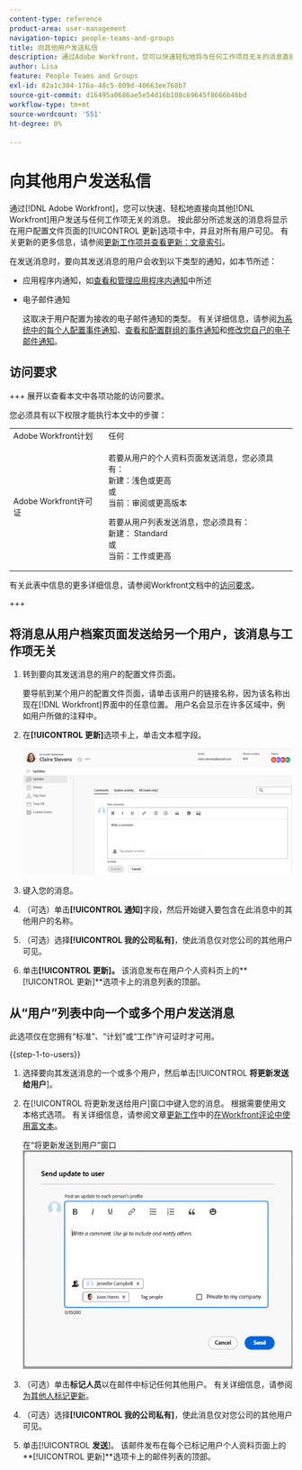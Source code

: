 ```yaml
---
content-type: reference
product-area: user-management
navigation-topic: people-teams-and-groups
title: 向其他用户发送私信
description: 通过Adobe Workfront，您可以快速轻松地将与任何工作项目无关的消息直接发送给其他Workfront用户。
author: Lisa
feature: People Teams and Groups
exl-id: 82a1c304-176a-48c5-809d-40663ee768b7
source-git-commit: d16495a0686ae5e54d16b108c69645f8666b46bd
workflow-type: tm+mt
source-wordcount: '551'
ht-degree: 0%

---
```


# 向其他用户发送私信

通过[!DNL Adobe Workfront]，您可以快速、轻松地直接向其他[!DNL Workfront]用户发送与任何工作项无关的消息。 按此部分所述发送的消息将显示在用户配置文件页面的[!UICONTROL 更新]选项卡中，并且对所有用户可见。 有关更新的更多信息，请参阅[更新工作项并查看更新：文章索引](../../workfront-basics/updating-work-items-and-viewing-updates/update-work-items-and-view-updates.md)。

在发送消息时，要向其发送消息的用户会收到以下类型的通知，如本节所述：

* 应用程序内通知，如[查看和管理应用程序内通知](../../workfront-basics/using-notifications/view-and-manage-in-app-notifications.md)中所述
* 电子邮件通知

  这取决于用户配置为接收的电子邮件通知的类型。 有关详细信息，请参阅[为系统中的每个人配置事件通知](../../administration-and-setup/manage-workfront/emails/configure-event-notifications-for-everyone-in-the-system.md)、[查看和配置群组的事件通知](../../administration-and-setup/manage-groups/create-and-manage-groups/view-and-configure-event-notifications-group.md)和[修改您自己的电子邮件通知](../../workfront-basics/using-notifications/activate-or-deactivate-your-own-event-notifications.md)。

## 访问要求

+++ 展开以查看本文中各项功能的访问要求。

您必须具有以下权限才能执行本文中的步骤：

<table style="table-layout:auto"> 
 <col> 
 <col> 
 <tbody> 
  <tr data-mc-conditions=""> 
   <td role="rowheader">Adobe Workfront计划</td> 
   <td>任何</td> 
  </tr> 
  <tr> 
   <td role="rowheader">Adobe Workfront许可证</td> 
   <td>
   <p>若要从用户的个人资料页面发送消息，您必须具有：<br>
   新建：浅色或更高<br>
   或<br>
   当前：审阅或更高版本</p>
   <p>若要从用户列表发送消息，您必须具有：<br>
   新建： Standard<br>
   或<br>
   当前：工作或更高</p></td>
  </tr> 
 </tbody> 
</table>

有关此表中信息的更多详细信息，请参阅Workfront文档中的[访问要求](/help/quicksilver/administration-and-setup/add-users/access-levels-and-object-permissions/access-level-requirements-in-documentation.md)。

+++

## 将消息从用户档案页面发送给另一个用户，该消息与工作项无关

1. 转到要向其发送消息的用户的配置文件页面。

   要导航到某个用户的配置文件页面，请单击该用户的链接名称，因为该名称出现在[!DNL Workfront]界面中的任意位置。 用户名会显示在许多区域中，例如用户所做的注释中。

1. 在&#x200B;**[!UICONTROL 更新]**&#x200B;选项卡上，单击文本框字段。

   ![在[!UICONTROL 更新]选项卡上发送消息给用户](assets/send-message-to-user-on-updates-tab.png)

1. 键入您的消息。
1. （可选）单击&#x200B;**[!UICONTROL 通知]**&#x200B;字段，然后开始键入要包含在此消息中的其他用户的名称。

1. （可选）选择&#x200B;**[!UICONTROL 我的公司私有]**，使此消息仅对您公司的其他用户可见。

1. 单击&#x200B;**[!UICONTROL 更新]。**
该消息发布在用户个人资料页上的**[!UICONTROL 更新]**&#x200B;选项卡上的消息列表的顶部。

## 从“用户”列表中向一个或多个用户发送消息

此选项仅在您拥有“标准”、“计划”或“工作”许可证时才可用。

{{step-1-to-users}}

1. 选择要向其发送消息的一个或多个用户，然后单击&#x200B;[!UICONTROL **将更新发送给用户**]。
1. 在[!UICONTROL 将更新发送给用户]窗口中键入您的消息。 根据需要使用文本格式选项。 有关详细信息，请参阅文章[更新工作](/help/quicksilver/workfront-basics/updating-work-items-and-viewing-updates/update-work.md#use-rich-text-in-a-workfront-comment)中的[在Workfront评论中使用富文本](/help/quicksilver/workfront-basics/updating-work-items-and-viewing-updates/update-work.md)。

   在“将更新发送到用户”窗口![向用户发送消息](assets/send-update-to-user-072825.png)

1. （可选）单击&#x200B;**标记人员**&#x200B;以在邮件中标记任何其他用户。 有关详细信息，请参阅[为其他人标记更新](/help/quicksilver/workfront-basics/updating-work-items-and-viewing-updates/tag-others-on-updates.md)。
1. （可选）选择&#x200B;**[!UICONTROL 我的公司私有]**，使此消息仅对您公司的其他用户可见。
1. 单击&#x200B;[!UICONTROL **发送**]。
该邮件发布在每个已标记用户个人资料页面上的**[!UICONTROL 更新]**&#x200B;选项卡上的邮件列表的顶部。
